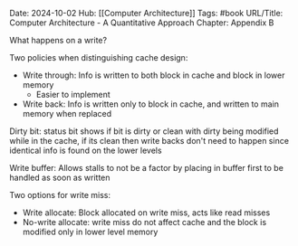 Date: 2024-10-02
Hub: [[Computer Architecture]]
Tags: #book
URL/Title: Computer Architecture - A Quantitative Approach
Chapter: Appendix B

What happens on a write?

Two policies when distinguishing cache design:
- Write through: Info is written to both block in cache and block in lower memory
	- Easier to implement
- Write back: Info is written only to block in cache, and written to main memory when replaced

Dirty bit: status bit shows if bit is dirty or clean with dirty being modified while in the cache, if its clean then write backs don't need to happen since identical info is found on the lower levels

Write buffer: Allows stalls to not be a factor by placing in buffer first to be handled as soon as written

Two options for write miss:
- Write allocate: Block allocated on write miss, acts like read misses
- No-write allocate: write miss do not affect cache and the block is modified only in lower level memory

